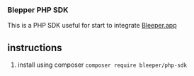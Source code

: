 ### Blepper PHP SDK
This is a PHP SDK useful for start to integrate [Bleeper.app](https://bleeper.app)

## instructions
1. install using composer `composer require bleeper/php-sdk`
